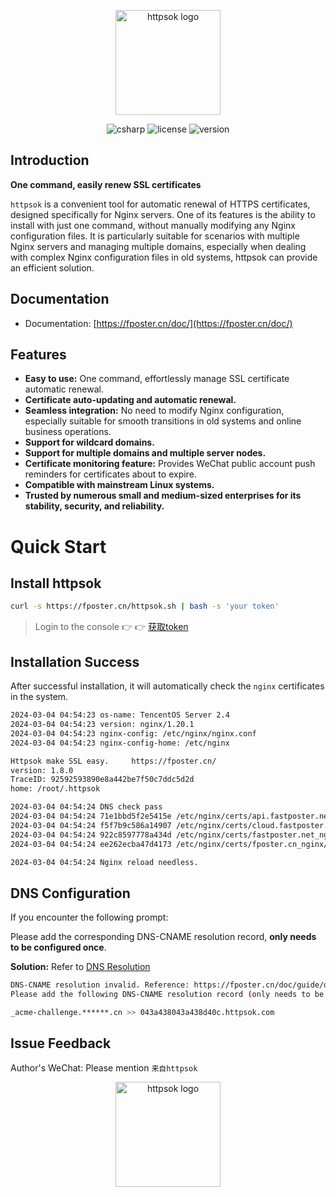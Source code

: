 <p align="center"><a href="https://fposter.cn/doc/" target="_blank"><img width="168" src="https://fposter.cn/dassets/httpsok-logo.png" alt="httpsok logo"></a></p>

<p align="center">
  <img alt="csharp" src="https://img.shields.io/badge/language-shell-brightgreen.svg">
  <img alt="license" src="https://img.shields.io/badge/license-MIT-blue.svg">
  <img alt="version" src="https://img.shields.io/badge/version-1.8.0-brightgreen">
</p>

## Introduction

**One command, easily renew SSL certificates**

`httpsok` is a convenient tool for automatic renewal of HTTPS certificates, designed specifically for Nginx servers. One of its features is the ability to install with just one command, without manually modifying any Nginx configuration files. It is particularly suitable for scenarios with multiple Nginx servers and managing multiple domains, especially when dealing with complex Nginx configuration files in old systems, httpsok can provide an efficient solution.

## Documentation

- Documentation: [https://fposter.cn/doc/](https://fposter.cn/doc/)

## Features

- **Easy to use:** One command, effortlessly manage SSL certificate automatic renewal.
- **Certificate auto-updating and automatic renewal.**
- **Seamless integration:** No need to modify Nginx configuration, especially suitable for smooth transitions in old systems and online business operations.
- **Support for wildcard domains.**
- **Support for multiple domains and multiple server nodes.**
- **Certificate monitoring feature:** Provides WeChat public account push reminders for certificates about to expire.
- **Compatible with mainstream Linux systems.**
- **Trusted by numerous small and medium-sized enterprises for its stability, security, and reliability.**

# Quick Start

## Install httpsok

```bash
curl -s https://fposter.cn/httpsok.sh | bash -s 'your token'
```


> Login to the console 👉 👉 [获取token](https://fposter.cn/console/)

## Installation Success

After successful installation, it will automatically check the `nginx` certificates in the system.

```bash
2024-03-04 04:54:23 os-name: TencentOS Server 2.4
2024-03-04 04:54:23 version: nginx/1.20.1
2024-03-04 04:54:23 nginx-config: /etc/nginx/nginx.conf
2024-03-04 04:54:23 nginx-config-home: /etc/nginx

Httpsok make SSL easy.     https://fposter.cn/ 
version: 1.8.0
TraceID: 92592593890e8a442be7f50c7ddc5d2d
home: /root/.httpsok

2024-03-04 04:54:24 DNS check pass
2024-03-04 04:54:24 71e1bbd5f2e5415e /etc/nginx/certs/api.fastposter.net_nginx/api.fastposter.net_bundle.crt Cert valid
2024-03-04 04:54:24 f5f7b9c586a14907 /etc/nginx/certs/cloud.fastposter.net_nginx/cloud.fastposter.net_bundle.crt Cert valid
2024-03-04 04:54:24 922c8597778a434d /etc/nginx/certs/fastposter.net_nginx/fastposter2.net_bundle.crt Cert valid
2024-03-04 04:54:24 ee262ecba47d4173 /etc/nginx/certs/fposter.cn_nginx/fposter.cn_bundle.crt Cert valid

2024-03-04 04:54:24 Nginx reload needless.
```

## DNS Configuration

If you encounter the following prompt:

Please add the corresponding DNS-CNAME resolution record, **only needs to be configured once**.

**Solution:** Refer to [DNS Resolution](https://fposter.cn/doc/guide/dns.html)

```bash
DNS-CNAME resolution invalid. Reference: https://fposter.cn/doc/guide/dns.html?code=1361fd24380436d44ea
Please add the following DNS-CNAME resolution record (only needs to be configured once):

_acme-challenge.******.cn >> 043a438043a438d40c.httpsok.com
```

## Issue Feedback

Author's WeChat: Please mention `来自httpsok`

<p align="center"><img width="168" src="https://fposter.cn/dassets/qrcode.png" alt="httpsok logo"></p>
